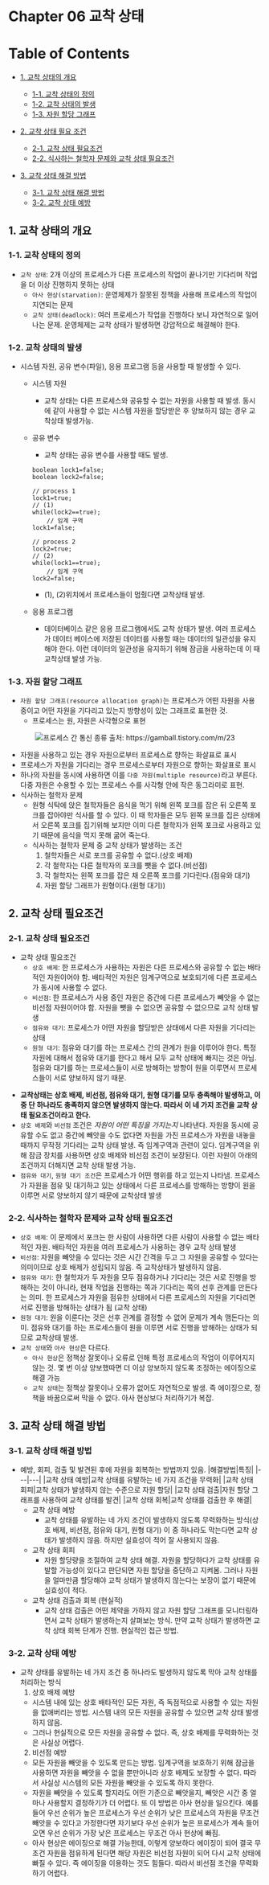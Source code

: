 # Chapter 06 교착 상태

# Table of Contents

-   [1. 교착 상태의 개요](#1-교착-상태의-개요)

    -   [1-1. 교착 상태의 정의](#1-1-교착-상태의-정의)
    -   [1-2. 교착 상태의 발생](#1-2-교착-상태의-발생)
    -   [1-3. 자원 할당 그래프](#1-3-자원-할당-그래프)

-   [2. 교착 상태 필요 조건](#2-교착-상태-필요조건)
    -   [2-1. 교착 상태 필요조건](#2-1-교착-상태-필요조건)
    -   [2-2. 식사하는 철학자 문제와 교착 상태 필요조건](#2-2-식사하는-철학자-문제와-교착-상태-필요조건)
-   [3. 교착 상태 해결 방법](#3-교착-상태-해결-방법)
    -   [3-1. 교착 상태 해결 방법](#3-1-교착-상태-해결-방법)
    -   [3-2. 교착 상태 예방](#3-2-교착-상태-예방)

## 1. 교착 상태의 개요

### 1-1. 교착 상태의 정의

-   `교착 상태`: 2개 이상의 프로세스가 다른 프로세스의 작업이 끝나기만 기다리며 작업을 더 이상 진행하지 못하는 상태
    -   `아사 현상(starvation)`: 운영체제가 잘못된 정책을 사용해 프로세스의 작업이 지연되는 문제
    -   `교착 상태(deadlock)`: 여러 프로세스가 작업을 진행하다 보니 자연적으로 일어나는 문제. 운영체제는 교착 상태가 발생하면 강압적으로 해결해야 한다.

### 1-2. 교착 상태의 발생

-   시스템 자원, 공유 변수(파일), 응용 프로그램 등을 사용할 때 발생할 수 있다.

    -   시스템 자원
        -   교착 상태는 다른 프로세스와 공유할 수 없는 자원을 사용할 때 발생. 동시에 같이 사용할 수 없는 시스템 자원을 할당받은 후 양보하지 않는 경우 교착상태 발생가능.
    -   공유 변수

        -   교착 상태는 공유 변수를 사용할 때도 발생.

        ```
        boolean lock1=false;
        boolean lock2=false;

        // process 1
        lock1=true;
        // (1)
        while(lock2==true);
        	// 임계 구역
        lock1=false;

        // process 2
        lock2=true;
        // (2)
        while(lock1==true);
        	// 임계 구역
        lock2=false;
        ```

        -   (1), (2)위치에서 프로세스들이 멈췄다면 교착상태 발생.

    -   응용 프로그램
        -   데이터베이스 같은 응용 프로그램에서도 교착 상태가 발생. 여러 프로세스가 데이터 베이스에 저장된 데이터를 사용할 때는 데이터의 일관성을 유지해야 한다. 이런 데이터의 일관성을 유지하기 위해 잠금을 사용하는데 이 때 교착상태 발생 가능.

### 1-3. 자원 할당 그래프

-   `자원 할당 그래프(resource allocation graph)`는 프로게스가 어떤 자원을 사용 중이고 어떤 자원을 기다리고 있는지 방향성이 있는 그래프로 표현한 것.
    -   프로세스는 원, 자원은 사각형으로 표현

<p align="center">
	<label>
    	<img src="./image/chapter6/resoure_allocation_graph.png" alt="프로세스 간 통신 종류" />
		출처: https://gamball.tistory.com/m/23
	</label>
<p>

-   자원을 사용하고 있는 경우 자원으로부터 프로세스로 향하는 화살표로 표시
-   프로세스가 자원을 기다리는 경우 프로세스로부터 자원으로 향하는 화살표로 표시
-   하나의 자원을 동시에 사용하면 이를 `다중 자원(multiple resource)`라고 부른다. 다중 자원은 수용할 수 있는 프로세스 수를 사각형 안에 작은 동그라미로 표현.
-   식사하는 철학자 문제
    -   원형 식탁에 앉은 철학자들은 음식을 먹기 위해 왼쪽 포크를 잡은 뒤 오른쪽 포크를 잡아야만 식사를 할 수 있다. 이 때 학자들은 모두 왼쪽 포크를 집은 상태에서 오른쪽 포크를 집기위해 보지만 이미 다른 철학자가 왼쪽 포크로 사용하고 있기 때문에 음식을 먹지 못해 굶어 죽는다.
    -   식사하는 철학자 문제 중 교착 상태가 발생하는 조건
        1. 철학자들은 서로 포크를 공유할 수 없다.(상호 배제)
        2. 각 철학자는 다른 철학자의 포크를 뺏을 수 없다.(비선점)
        3. 각 철학자는 왼쪽 포크를 잡은 채 오른쪽 포크를 기다린다.(점유와 대기)
        4. 자원 할당 그래프가 원형이다.(원형 대기))

## 2. 교착 상태 필요조건

### 2-1. 교착 상태 필요조건

-   교착 상태 필요조건
    -   `상호 배제`: 한 프로세스가 사용하는 자원은 다른 프로세스와 공유할 수 없는 배타적인 자원이어야 함. 배타적인 자원은 임계구역으로 보호되기에 다른 프로세스가 동시에 사용할 수 없다.
    -   `비선점`: 한 프로세스가 사용 중인 자원은 중간에 다른 프로세스가 빼앗을 수 없는 비선점 자원이어야 함. 자원을 뺏을 수 없으면 공유할 수 없으므로 교착 상태 발생
    -   `점유와 대기`: 프로세스가 어떤 자원을 할당받은 상태에서 다른 자원을 기다리는 상태
    -   `원형 대기`: 점유와 대기를 하는 프로세스 간의 관계가 원을 이루어야 한다. 특정 자원에 대해서 점유와 대기를 한다고 해서 모두 교착 상태에 빠지는 것은 아님. 점유와 대기를 하는 프로세스들이 서로 방해하는 방향이 원을 이루면서 프로세스들이 서로 양보하지 않기 때문.

*   **교착상태는 상호 배제, 비선점, 점유와 대기, 원형 대기를 모두 충족해야 발생하고, 이 중 단 하나라도 충족하지 않으면 발생하지 않는다. 따라서 이 네 가지 조건을 교착 상태 필요조건이라고 한다.**
*   `상호 배제`와 `비선점` 조건은 _자원이 어떤 특징을 가지는지_ 나타낸다. 자원을 동시에 공유할 수도 없고 중간에 빼앗을 수도 없다면 자원을 가진 프로세스가 자원을 내놓을 때까지 무작정 기다리는 교착 상태 발생. 즉 임계구역과 관련이 있다. 임계구역을 위해 잠금 장치를 사용하면 상호 배제와 비선점 조건이 보장된다. 이런 자원이 아래의 조건까지 더해지면 교착 상태 발생 가능.
*   `점유와 대기`, `원형 대기 조건`은 프로세스가 어떤 행위를 하고 있는지 나타냄. 프로세스가 자원을 점유 및 대기하고 있는 상태에서 다른 프로세스를 방해하는 방향이 원을 이루면 서로 양보하지 않기 때문에 교착상태 발생

### 2-2. 식사하는 철학자 문제와 교착 상태 필요조건

-   `상호 배제`: 이 문제에서 포크는 한 사람이 사용하면 다른 사람이 사용할 수 없는 배타적인 자원. 배타적인 자원을 여러 프로세스가 사용하는 경우 교착 상태 발생
-   `비선점`: 자원을 빼앗을 수 있다는 것은 시간 간격을 두고 그 자원을 공유할 수 있다는 의미이므로 상호 배제가 성립되지 않음. 즉 교착상태가 발생하지 않음.
-   `점유와 대기`: 한 철학자가 두 자원을 모두 점유하거나 기다리는 것은 서로 진행을 방해하는 것이 아니라, 현재 작업을 진행하는 쪽과 기다리는 쪽의 선후 관계를 만든다는 의미. 한 프로세스가 자원을 점유한 상태에서 다른 프로세스의 자원을 기다리면 서로 진행을 방해하는 상태가 됨 (교착 상태)
-   `원형 대기`: 원을 이룬다는 것은 선후 관계를 결정할 수 없어 문제가 계속 맴돈다는 의미. 점유와 대기를 하는 프로세스들이 원을 이루면 서로 진행을 방해하는 상태가 되므로 교착상태 발생.
-   `교착 상태`와 `아사 현상`은 다르다.
    -   `아사 현상`은 정책상 잘못이나 오류로 인해 특정 프로세스의 작업이 이루어지지 않는 것. 몇 번 이상 양보했따면 더 이상 양보하지 않도록 조정하는 에이징으로 해결 가능
    -   `교착 상태`는 정책상 잘못이나 오류가 없어도 자연적으로 발생. 즉 에이징으로, 정책을 바꿈으로써 막을 수 없다. 아사 현상보다 처리하기가 복잡.

## 3. 교착 상태 해결 방법

### 3-1. 교착 상태 해결 방법

-   예방, 회피, 검출 및 발견된 후에 자원을 회복하는 방법까지 있음.
    |해결방법|특징|
    |---|---|
    |교착 상태 예방|교착 상태를 유발하는 네 가지 조건을 무력화|
    |교착 상태 회피|교착 상태가 발생하지 않는 수준으로 자원 할당|
    |교착 상태 검출|자원 할당 그래프를 사용하여 교착 상태를 발견|
    |교착 상태 회복|교착 상태를 검출한 후 해결|
    -   교착 상태 예방
        -   교착 상태를 유발하는 네 가지 조건이 발생하지 않도록 무력화하는 방식(상호 배제, 비선점, 점유와 대기, 원형 대기) 이 중 하나라도 막는다면 교착 상태가 발생하지 않음. 하지만 실효성이 적어 잘 사용되지 않음.
    -   교착 상태 회피
        -   자원 할당량을 조절하여 교착 상태 해결. 자원을 할당하다가 교착 상태를 유발할 가능성이 있다고 판단되면 자원 할당을 중단하고 지켜봄. 그러나 자원을 얼마만큼 할당해야 교착 상태가 발생하지 않는다는 보장이 없기 때문에 실효성이 적다.
    -   교착 상태 검출과 회복 (현실적)
        -   교착 상태 검출은 어떤 제약을 가하지 않고 자원 할당 그래프를 모니터링하면서 교착 상태가 발생하는지 살펴보는 방식. 만약 교착 상태가 발생하면 교착 상태 회복 단계가 진행. 현실적인 접근 방법.

### 3-2. 교착 상태 예방

-   교착 상태를 유발하는 네 가지 조건 중 하나라도 발생하지 않도록 막아 교착 상태를 처리하는 방식
    1.  상호 배제 예방
    -   시스템 내에 있는 상호 배타적인 모든 자원, 즉 독점적으로 사용할 수 있는 자원을 없애버리는 방법. 시스템 내의 모든 자원을 공유할 수 있으면 교착 상태 발생하지 않음.
    -   그러나 현실적으로 모든 자원을 공유할 수 없다. 즉, 상호 배제를 무력화하는 것은 사실상 어렵다.
    2.  비선점 예방
    -   모든 자원을 빼앗을 수 있도록 만드는 방법. 임계구역을 보호하기 위해 잠금을 사용하면 자원을 빼앗을 수 없을 뿐만아니라 상호 배제도 보장할 수 없다. 따라서 사실상 시스템의 모든 자원을 빼앗을 수 있도록 하지 못한다.
    -   자원을 빼앗을 수 있도록 할지라도 어떤 기준으로 빼앗을지, 빼앗은 시간 중 얼마나 사용할지 결정하기가 더 어렵다. 또 이 방법은 아사 현상을 일으킨다. 예를 들어 우선 순위가 높은 프로세스가 우선 순위가 낮은 프로세스의 자원을 무조건 빼앗을 수 있다고 가정한다면 자기보다 우선 순위가 높은 프로세스가 계속 들어오면 우선 순위가 가장 낮은 프로세스는 무조건 아사 현상에 빠짐.
    -   아사 현상은 에이징으로 해결 가능한데, 이렇게 양보하다 에이징이 되어 결국 무조건 자원을 점유하게 된다면 해당 자원은 비선점 자원이 되어 다시 교착 상태에 빠질 수 있다. 즉 에이징을 이용하는 것도 힘들다. 따라서 비선점 조건을 무력화 하기 어렵다.
